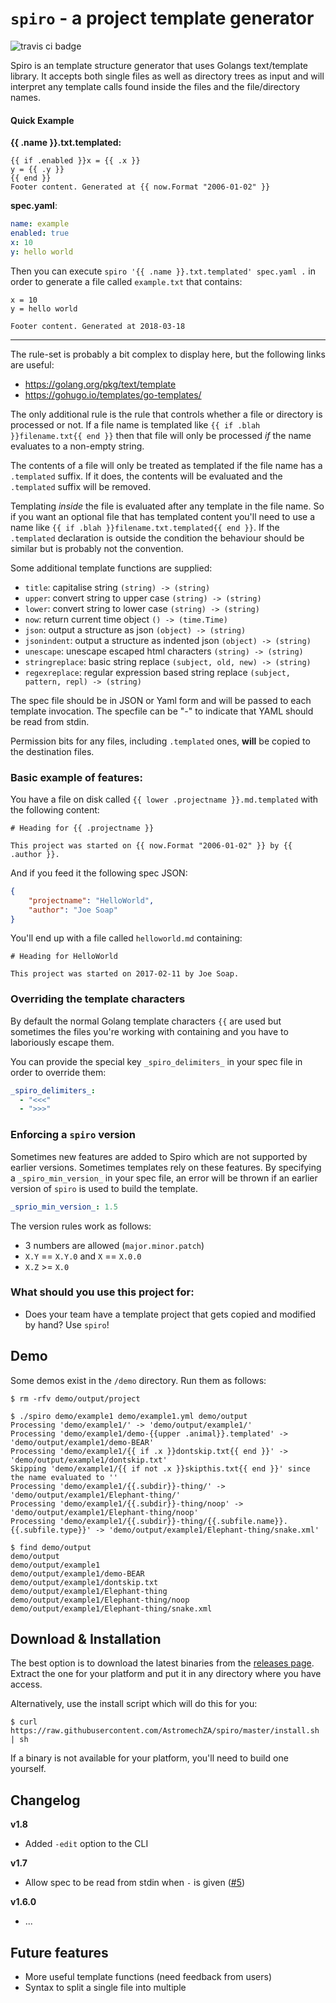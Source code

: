 # `spiro` - a project template generator

![travis ci badge](https://travis-ci.org/AstromechZA/spiro.svg?branch=master)

Spiro is an template structure generator that uses Golangs text/template library. It accepts both single files as well as directory trees as input and will interpret any template calls found inside the files and the file/directory names.

#### Quick Example

**{{ .name }}.txt.templated:**

```
{{ if .enabled }}x = {{ .x }}
y = {{ .y }}
{{ end }}
Footer content. Generated at {{ now.Format "2006-01-02" }}
```

**spec.yaml**:

```yaml
name: example
enabled: true
x: 10
y: hello world
```

Then you can execute `spiro '{{ .name }}.txt.templated' spec.yaml .` in order to generate a file called `example.txt` that contains:

```
x = 10
y = hello world

Footer content. Generated at 2018-03-18
```

---

The rule-set is probably a bit complex to display here, but the following links are useful:

- https://golang.org/pkg/text/template
- https://gohugo.io/templates/go-templates/

The only additional rule is the rule that controls whether a file or directory is processed or not. If a file name is templated like `{{ if .blah }}filename.txt{{ end }}` then that file will only be processed _if_ the name evaluates to a non-empty string.

The contents of a file will only be treated as templated if the file name has a `.templated` suffix. If it does, the contents will be evaluated and the `.templated` suffix will be removed.

Templating _inside_ the file is evaluated after any template in the file name. So if you want an optional file that has templated content you'll need to use a name like `{{ if .blah }}filename.txt.templated{{ end }}`. If the `.templated` declaration is outside the condition the behaviour should be similar but is probably not the convention.

Some additional template functions are supplied:

- `title`: capitalise string `(string) -> (string)`
- `upper`: convert string to upper case `(string) -> (string)`
- `lower`: convert string to lower case `(string) -> (string)`
- `now`: return current time object `() -> (time.Time)`
- `json`: output a structure as json `(object) -> (string)`
- `jsonindent`: output a structure as indented json `(object) -> (string)`
- `unescape`: unescape escaped html characters `(string) -> (string)`
- `stringreplace`: basic string replace `(subject, old, new) -> (string)`
- `regexreplace`: regular expression based string replace `(subject, pattern, repl) -> (string)`

The spec file should be in JSON or Yaml form and will be passed to each template invocation. The specfile can be "-" to indicate that YAML should be read from stdin.

Permission bits for any files, including `.templated` ones, **will** be copied to the destination files.

### Basic example of features:

You have a file on disk called `{{ lower .projectname }}.md.templated` with the following content:

```
# Heading for {{ .projectname }}

This project was started on {{ now.Format "2006-01-02" }} by {{ .author }}.
```

And if you feed it the following spec JSON:

```json
{
    "projectname": "HelloWorld",
    "author": "Joe Soap"
}
```

You'll end up with a file called `helloworld.md` containing:

```
# Heading for HelloWorld

This project was started on 2017-02-11 by Joe Soap.
```

### Overriding the template characters

By default the normal Golang template characters `{{` are used but sometimes the files you're working with containing and you have to laboriously escape them.

You can provide the special key `_spiro_delimiters_` in your spec file in order to override them:

```yaml
_spiro_delimiters_:
  - "<<<"
  - ">>>"
```

### Enforcing a `spiro` version

Sometimes new features are added to Spiro which are not supported by earlier versions. Sometimes templates rely on these features. By specifying a `_spiro_min_version_` in your spec file, an error will be thrown if an earlier version of `spiro` is used to build the template.

```yaml
_sprio_min_version_: 1.5
```

The version rules work as follows:

- 3 numbers are allowed (`major.minor.patch`)
- `X.Y` == `X.Y.0` and `X` == `X.0.0`
- `X.Z` >= `X.0`

### What should you use this project for:

- Does your team have a template project that gets copied and modified by hand? Use `spiro`!

## Demo

Some demos exist in the `/demo` directory. Run them as follows:

```
$ rm -rfv demo/output/project

$ ./spiro demo/example1 demo/example1.yml demo/output
Processing 'demo/example1/' -> 'demo/output/example1/'
Processing 'demo/example1/demo-{{upper .animal}}.templated' -> 'demo/output/example1/demo-BEAR'
Processing 'demo/example1/{{ if .x }}dontskip.txt{{ end }}' -> 'demo/output/example1/dontskip.txt'
Skipping 'demo/example1/{{ if not .x }}skipthis.txt{{ end }}' since the name evaluated to ''
Processing 'demo/example1/{{.subdir}}-thing/' -> 'demo/output/example1/Elephant-thing/'
Processing 'demo/example1/{{.subdir}}-thing/noop' -> 'demo/output/example1/Elephant-thing/noop'
Processing 'demo/example1/{{.subdir}}-thing/{{.subfile.name}}.{{.subfile.type}}' -> 'demo/output/example1/Elephant-thing/snake.xml'

$ find demo/output
demo/output
demo/output/example1
demo/output/example1/demo-BEAR
demo/output/example1/dontskip.txt
demo/output/example1/Elephant-thing
demo/output/example1/Elephant-thing/noop
demo/output/example1/Elephant-thing/snake.xml
```

## Download & Installation

The best option is to download the latest binaries from the [releases page](https://github.com/AstromechZA/spiro/releases). Extract the one for your platform and put it in any directory where you have access.

Alternatively, use the install script which will do this for you:

```
$ curl https://raw.githubusercontent.com/AstromechZA/spiro/master/install.sh | sh
```

If a binary is not available for your platform, you'll need to build one yourself.

## Changelog

**v1.8**

- Added `-edit` option to the CLI

**v1.7**

- Allow spec to be read from stdin when `-` is given ([#5](https://github.com/AstromechZA/spiro/issues/5))

**v1.6.0**

- ...

## Future features

- More useful template functions (need feedback from users)
- Syntax to split a single file into multiple
